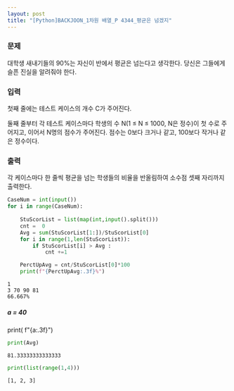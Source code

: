 ```yaml
---
layout: post
title: "[Python]BACKJOON_1차원 배열_P 4344_평균은 넘겠지"
---
```


### 문제
대학생 새내기들의 90%는 자신이 반에서 평균은 넘는다고 생각한다. 당신은 그들에게 슬픈 진실을 알려줘야 한다.



### 입력
첫째 줄에는 테스트 케이스의 개수 C가 주어진다.

둘째 줄부터 각 테스트 케이스마다 학생의 수 N(1 ≤ N ≤ 1000, N은 정수)이 첫 수로 주어지고, 이어서 N명의 점수가 주어진다. 점수는 0보다 크거나 같고, 100보다 작거나 같은 정수이다.

### 출력
각 케이스마다 한 줄씩 평균을 넘는 학생들의 비율을 반올림하여 소수점 셋째 자리까지 출력한다.


```python
CaseNum = int(input())
for i in range(CaseNum):
    
    StuScorList = list(map(int,input().split()))
    cnt =  0
    Avg = sum(StuScorList[1:])/StuScorList[0]
    for i in range(1,len(StuScorList)):
        if StuScorList[i] > Avg :
            cnt +=1

    PerctUpAvg = cnt/StuScorList[0]*100
    print(f"{PerctUpAvg:.3f}%")
```

    1
    3 70 90 81
    66.667%
    

##### a = 40

print( f"{a:.3f}")


```python
print(Avg)
```

    81.33333333333333
    


```python
print(list(range(1,4)))
```

    [1, 2, 3]
    


```python

```
